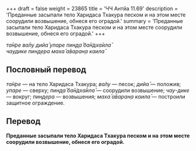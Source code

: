 +++
draft = false
weight = 23865
title = 'ЧЧ Антйа 11.69'
description = 'Преданные засыпали тело Харидаса Тхакура песком и на этом месте соорудили возвышение, обнеся его оградой.'
summary = 'Преданные засыпали тело Харидаса Тхакура песком и на этом месте соорудили возвышение, обнеся его оградой.'
+++

_та̄н̇ре ва̄лу дийа̄ упаре пин̣д̣а̄ ба̄н̇дха̄ила̄  
чаудике пин̣д̣ера маха̄ а̄варан̣а каила̄_

## Пословный перевод

_та̄н̇ре_ — на тело Харидаса Тхакура; _ва̄лу_ — песок; _дийа̄_ — положив; _упаре_ — сверху; _пин̣д̣а̄_ _ба̄н̇дха̄ила̄_ — соорудили возвышение; _чау_\-_дике_ — вокруг; _пин̣д̣ера_ — возвышения; _маха̄_ _а̄варан̣а_ _каила̄_ — построили защитное ограждение.

## Перевод

**Преданные засыпали тело Харидаса Тхакура песком и на этом месте соорудили возвышение, обнеся его оградой.**

